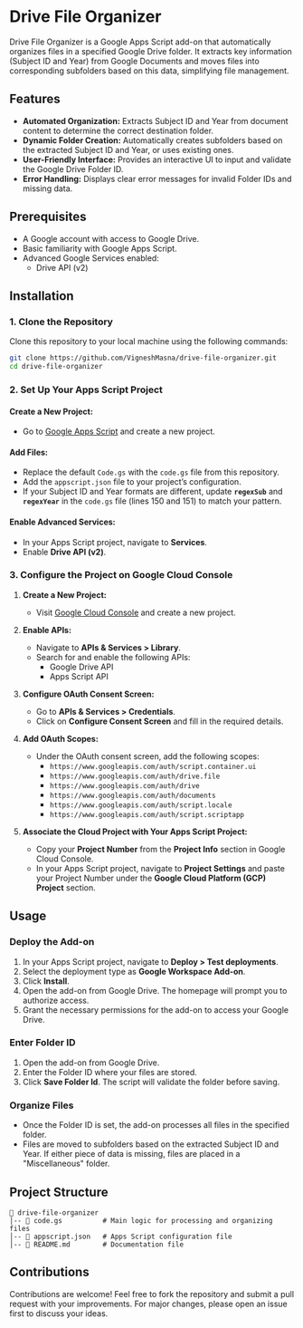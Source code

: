 # Drive File Organizer

Drive File Organizer is a Google Apps Script add-on that automatically organizes files in a specified Google Drive folder. It extracts key information (Subject ID and Year) from Google Documents and moves files into corresponding subfolders based on this data, simplifying file management.

## Features

- **Automated Organization:** Extracts Subject ID and Year from document content to determine the correct destination folder.
- **Dynamic Folder Creation:** Automatically creates subfolders based on the extracted Subject ID and Year, or uses existing ones.
- **User-Friendly Interface:** Provides an interactive UI to input and validate the Google Drive Folder ID.
- **Error Handling:** Displays clear error messages for invalid Folder IDs and missing data.

## Prerequisites

- A Google account with access to Google Drive.
- Basic familiarity with Google Apps Script.
- Advanced Google Services enabled:
  - Drive API (v2)

## Installation

### 1. Clone the Repository

Clone this repository to your local machine using the following commands:

```bash
git clone https://github.com/VigneshMasna/drive-file-organizer.git
cd drive-file-organizer
```

### 2. Set Up Your Apps Script Project

#### Create a New Project:
- Go to [Google Apps Script](https://script.google.com/) and create a new project.

#### Add Files:
- Replace the default `Code.gs` with the `code.gs` file from this repository.
- Add the `appscript.json` file to your project’s configuration.
- If your Subject ID and Year formats are different, update **`regexSub`** and **`regexYear`** in the `code.gs` file (lines 150 and 151) to match your pattern.

#### Enable Advanced Services:
- In your Apps Script project, navigate to **Services**.
- Enable **Drive API (v2)**.

### 3. Configure the Project on Google Cloud Console

1. **Create a New Project:**
   - Visit [Google Cloud Console](https://console.cloud.google.com/) and create a new project.

2. **Enable APIs:**
   - Navigate to **APIs & Services > Library**.
   - Search for and enable the following APIs:
     - Google Drive API
     - Apps Script API

3. **Configure OAuth Consent Screen:**
   - Go to **APIs & Services > Credentials**.
   - Click on **Configure Consent Screen** and fill in the required details.

4. **Add OAuth Scopes:**
   - Under the OAuth consent screen, add the following scopes:
     - `https://www.googleapis.com/auth/script.container.ui`
     - `https://www.googleapis.com/auth/drive.file`
     - `https://www.googleapis.com/auth/drive`
     - `https://www.googleapis.com/auth/documents`
     - `https://www.googleapis.com/auth/script.locale`
     - `https://www.googleapis.com/auth/script.scriptapp`

5. **Associate the Cloud Project with Your Apps Script Project:**
   - Copy your **Project Number** from the **Project Info** section in Google Cloud Console.
   - In your Apps Script project, navigate to **Project Settings** and paste your Project Number under the **Google Cloud Platform (GCP) Project** section.

## Usage

### Deploy the Add-on

1. In your Apps Script project, navigate to **Deploy > Test deployments**.
2. Select the deployment type as **Google Workspace Add-on**.
3. Click **Install**.
4. Open the add-on from Google Drive. The homepage will prompt you to authorize access.
5. Grant the necessary permissions for the add-on to access your Google Drive.

### Enter Folder ID

1. Open the add-on from Google Drive.
2. Enter the Folder ID where your files are stored.
3. Click **Save Folder Id**. The script will validate the folder before saving.

### Organize Files

- Once the Folder ID is set, the add-on processes all files in the specified folder.
- Files are moved to subfolders based on the extracted Subject ID and Year. If either piece of data is missing, files are placed in a "Miscellaneous" folder.

## Project Structure

```
📂 drive-file-organizer
│-- 📄 code.gs          # Main logic for processing and organizing files
│-- 📄 appscript.json   # Apps Script configuration file
│-- 📄 README.md        # Documentation file
```

## Contributions

Contributions are welcome! Feel free to fork the repository and submit a pull request with your improvements. For major changes, please open an issue first to discuss your ideas.

